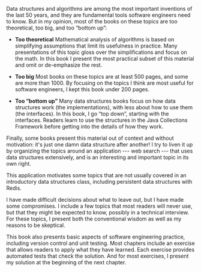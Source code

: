 Data structures and algorithms are among the most important inventions of the last 50 years, and they are fundamental tools software engineers need to know.  But in my opinion, most of the books on these topics are too theoretical, too big, and too “bottom up”:

* **Too theoretical**  Mathematical analysis of algorithms is based
on simplifying assumptions that limit its usefulness in practice.
Many presentations of this topic gloss over the simplifications and
focus on the math.  In this book I present the most practical subset
of this material and omit or de-emphasize the rest.

* **Too big** Most books on these topics are at least 500 pages,
and some are more than 1000.  By focusing on the topics I think are
most useful for software engineers, I kept this book under
200 pages.

* **Too “bottom up”** Many data structures books focus on how data
structures work (the implementations), with less about how to use
them (the interfaces).  In this book, I go “top down”, starting
with the interfaces.  Readers learn to use the structures in the
Java Collections Framework before getting into the details of how
they work.


Finally, some books present this material out of context and without motivation: it's just one damn data structure after another! I try to liven it up by organizing the topics around an application --- web search --- that uses data structures extensively, and is an interesting and important topic in its own right.


This application motivates some topics that are not usually covered in an introductory data structures class, including persistent data structures with Redis.


I have made difficult decisions about what to leave out, but  I have made some compromises.  I include a few topics that most readers will never use, but that they might be expected to know, possibly in a technical interview.  For these topics, I present both the conventional wisdom as well as my reasons to be skeptical. 

This book also presents basic aspects of software engineering practice, including version control and unit testing.  Most chapters include an exercise that allows readers to apply what they have learned. Each exercise provides automated tests that check the solution. And for most exercises, I present my solution at the beginning of the next chapter.